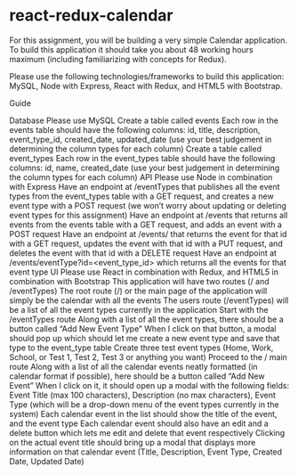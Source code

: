# react-redux-calendar

For this assignment, you will be building a very simple Calendar application. To build this application it should take you about 48 working hours maximum (including familiarizing with concepts for Redux). 

Please use the following technologies/frameworks to build this application: MySQL, Node with Express, React with Redux, and HTML5 with Bootstrap.

Guide

Database 
Please use MySQL
Create a table called events
Each row in the events table should have the following columns: id, title, description, event_type_id, created_date, updated_date (use your best judgement in determining the column types for each column)
Create a table called event_types
Each row in the event_types table should have the following columns: id, name, created_date (use your best judgement in determining the column types for each column)
API 
Please use Node in combination with Express
Have an endpoint at /eventTypes that publishes all the event types from the event_types table with a GET request, and creates a new event type with a POST request (we won’t worry about updating or deleting event types for this assignment)
Have an endpoint at /events that returns all events from the events table with a GET request, and adds an event with a POST request
Have an endpoint at /events/<id> that returns the event for that id with a GET request, updates the event with that id with a PUT request, and deletes the event with that id with a DELETE request
Have an endpoint at /events/eventType?id=<event_type_id> which returns all the events for that event type
UI 
Please use React in combination with Redux, and HTML5 in combination with Bootstrap
This application will have two routes (/ and /eventTypes)
The root route (/) or the main page of the application will simply be the calendar with all the events
The users route (/eventTypes) will be a list of all the event types currently in the application
Start with the /eventTypes route
Along with a list of all the event types, there should be a button called “Add New Event Type”
When I click on that button, a modal should pop up which should let me create a new event type and save that type to the event_type table
Create three test event types (Home, Work, School, or Test 1, Test 2, Test 3 or anything you want)
Proceed to the / main route
Along with a list of all the calendar events neatly formatted (in calendar format if possible), here should be a button called “Add New Event” 
When I click on it, it should open up a modal with the following fields: Event Title (max 100 characters), Description (no max characters), Event Type (which will be a drop-down menu of the event types currently in the system)
Each calendar event in the list should show the title of the event, and the event type
Each calendar event should also have an edit and a delete button which lets me edit and delete that event respectively
Clicking on the actual event title should bring up a modal that displays more information on that calendar event (Title, Description, Event Type, Created Date, Updated Date)
